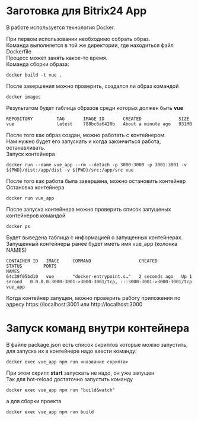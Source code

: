 # Заготовка для Bitrix24 App
В работе используется технология Docker.

При первом использовании необходимо собрать образ.  
Команда выполняется в той же директории, где находиться файл Dockerfile  
Процесс может занять какое-то время.  
Команда сборки образа:  
```
docker build -t vue .
```
После завершения можно проверить, создался ли образ командой
```
docker images
```
Результатом будет таблица образов среди которых должен быть **vue**
```
REPOSITORY         TAG       IMAGE ID       CREATED              SIZE
vue                latest    788bc6a6420b   About a minute ago   931MB
```
После того как образ создан, можно работать с контейнером.  
Нам нужно будет его запускать и когда закончиться работа, останавливать.  
Запуск контейнера
```
docker run --name vue_app --rm --detach -p 3000:3000 -p 3001:3001 -v ${PWD}/dist:/app/dist -v ${PWD}/src:/app/src vue
```
После того как работа была завершена, можно остановить контейнер  
Остановка контейнера
```
docker run vue_app
```

После запуска контейнера можно проверить список запущеных контейнеров командой 
```
docker ps
```
Будет выведена таблица с информацией о запущенных контейнерах.  
Запущенный контейнеры ранее будет иметь имя vue_app (колонка NAMES)
``` 
CONTAINER ID   IMAGE     COMMAND                  CREATED         STATUS        PORTS                                                           NAMES
64c39f05bd10   vue       "docker-entrypoint.s…"   2 seconds ago   Up 1 second   0.0.0.0:3000-3001->3000-3001/tcp, :::3000-3001->3000-3001/tcp   vue_app
```
Когда контейнер запущен, можно проверить работу приложения по адресу https://localhost:3001 или http://localhost:3000


# Запуск команд внутри контейнера

В файле package.json есть список скриптов которые можно запустить, для запуска их в контейнере надо ввести команду:
```
docker exec vue_app npm run <название скрипта>
```
При этом скрипт **start** запускать не надо, он уже запущен  
Так для hot-reload достаточно запустить команду
```
docker exec vue_app npm run "build&watch"
```
а для сборки проекта
```
docker exec vue_app npm run build
```

